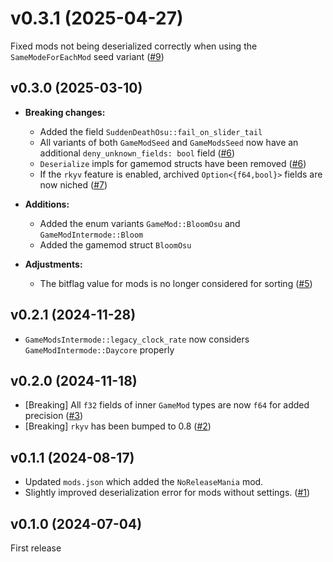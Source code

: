 # v0.3.1 (2025-04-27)

Fixed mods not being deserialized correctly when using the `SameModeForEachMod` seed variant ([#9])

## v0.3.0 (2025-03-10)

- __Breaking changes:__
  - Added the field `SuddenDeathOsu::fail_on_slider_tail`
  - All variants of both `GameModSeed` and `GameModsSeed` now have an additional
    `deny_unknown_fields: bool` field ([#6])
  - `Deserialize` impls for gamemod structs have been removed ([#6])
  - If the `rkyv` feature is enabled, archived `Option<{f64,bool}>` fields are now niched ([#7])

- __Additions:__
  - Added the enum variants `GameMod::BloomOsu` and `GameModIntermode::Bloom`
  - Added the gamemod struct `BloomOsu`

- __Adjustments:__
  - The bitflag value for mods is no longer considered for sorting ([#5])

## v0.2.1 (2024-11-28)

- `GameModsIntermode::legacy_clock_rate` now considers `GameModIntermode::Daycore` properly

## v0.2.0 (2024-11-18)

- [Breaking] All `f32` fields of inner `GameMod` types are now `f64` for added precision ([#3])
- [Breaking] `rkyv` has been bumped to 0.8 ([#2])

## v0.1.1 (2024-08-17)

- Updated `mods.json` which added the `NoReleaseMania` mod.
- Slightly improved deserialization error for mods without settings. ([#1])

## v0.1.0 (2024-07-04)

First release

[#1]: https://github.com/MaxOhn/rosu-mods/pull/1
[#2]: https://github.com/MaxOhn/rosu-mods/pull/2
[#3]: https://github.com/MaxOhn/rosu-mods/pull/3
[#5]: https://github.com/MaxOhn/rosu-mods/pull/5
[#6]: https://github.com/MaxOhn/rosu-mods/pull/6
[#7]: https://github.com/MaxOhn/rosu-mods/pull/7
[#9]: https://github.com/MaxOhn/rosu-mods/pull/9